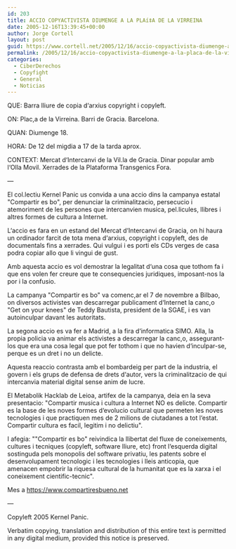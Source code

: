 ```yaml
---
id: 203
title: ACCIO COPYACTIVISTA DIUMENGE A LA PLAí‡A DE LA VIRREINA
date: 2005-12-16T13:39:45+00:00
author: Jorge Cortell
layout: post
guid: https://www.cortell.net/2005/12/16/accio-copyactivista-diumenge-a-la-placa-de-la-virreina/
permalink: /2005/12/16/accio-copyactivista-diumenge-a-la-placa-de-la-virreina/
categories:
  - CiberDerechos
  - Copyfight
  - General
  - Noticias
---
```

QUE: Barra lliure de copia d‘arxius copyright i copyleft.

ON: Plac,a de la Virreina. Barri de Gracia. Barcelona.

QUAN: Diumenge 18.

HORA: De 12 del migdia a 17 de la tarda aprox.

CONTEXT: Mercat d‘Intercanvi de la Vil.la de Gracia. Dinar popular amb l‘Olla Movil. Xerrades de la Plataforma Transgenics Fora.

—
  
El col.lectiu Kernel Panic us convida a una accio dins la campanya estatal "Compartir es bo", per denunciar la criminalitzacio, persecucio i atemoriment de les persones que intercanvien musica, pel.licules, llibres i altres formes de cultura a Internet.

L‘accio es fara en un estand del Mercat d‘Intercanvi de Gracia, on hi haura un ordinador farcit de tota mena d‘arxius, copyright i copyleft, des de documentals fins a xerrades. Qui vulgui i es porti els CDs verges de casa podra copiar allo que li vingui de gust.

Amb aquesta accio es vol demostrar la legalitat d‘una cosa que tothom fa i que ens volen fer creure que te consequencies juridiques, imposant-nos la por i la confusio.

La campanya "Compartir es bo" va comenc,ar el 7 de novembre a Bilbao, on diversos activistes van descarregar publicament d‘Internet la canc,o "Get on your knees" de Teddy Bautista, president de la SGAE, i es van autoinculpar davant les autoritats.

La segona accio es va fer a Madrid, a la fira d‘informatica SIMO. Alla, la propia policia va animar els activistes a descarregar la canc,o, assegurant-los que era una cosa legal que pot fer tothom i que no havien d‘inculpar-se, perque es un dret i no un delicte.

Aquesta reaccio contrasta amb el bombardeig per part de la industria, el govern i els grups de defensa de drets d‘autor, vers la criminalitzacio de qui intercanvia material digital sense anim de lucre.

El Metabolik Hacklab de Leioa, artifex de la campanya, deia en la seva presentacio: "Compartir musica i cultura a Internet NO es delicte. Compartir es la base de les noves formes d‘evolucio cultural que permeten les noves tecnologies i que practiquen mes de 2 milions de ciutadanes a tot l‘estat. Compartir cultura es facil, legitim i no delictiu".

I afegia: ""Compartir es bo" reivindica la llibertat del fluxe de coneixements, cultures i tecniques (copyleft, software lliure, etc) front l‘esquerda digital sostinguda pels monopolis del software privatiu, les patents sobre el desenvolupament tecnologic i les tecnologies i lleis anticopia, que amenacen empobrir la riquesa cultural de la humanitat que es la xarxa i el coneixement cientific-tecnic".

Mes a <https://www.compartiresbueno.net>

—
  
Copyleft 2005 Kernel Panic.
  
Verbatim copying, translation and distribution of this entire text is permitted in any digital medium, provided this notice is preserved.